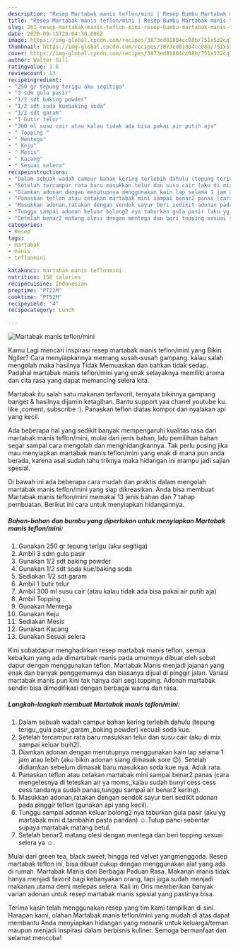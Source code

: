 ```yaml
---
description: "Resep Martabak manis teflon/mini | Resep Bumbu Martabak manis teflon/mini Yang Enak dan Simpel"
title: "Resep Martabak manis teflon/mini | Resep Bumbu Martabak manis teflon/mini Yang Enak dan Simpel"
slug: 261-resep-martabak-manis-teflon-mini-resep-bumbu-martabak-manis-teflon-mini-yang-enak-dan-simpel
date: 2020-09-15T20:04:30.006Z
image: https://img-global.cpcdn.com/recipes/3873ed01804cc08b/751x532cq70/martabak-manis-teflonmini-foto-resep-utama.jpg
thumbnail: https://img-global.cpcdn.com/recipes/3873ed01804cc08b/751x532cq70/martabak-manis-teflonmini-foto-resep-utama.jpg
cover: https://img-global.cpcdn.com/recipes/3873ed01804cc08b/751x532cq70/martabak-manis-teflonmini-foto-resep-utama.jpg
author: Walter Gill
ratingvalue: 3.6
reviewcount: 13
recipeingredient:
- "250 gr tepung terigu aku segitiga"
- "3 sdm gula pasir"
- "1/2 sdt baking powder"
- "1/2 sdt soda kuebaking soda"
- "1/2 sdt garam"
- "1 butir telur"
- "300 ml susu cair atau kalau tidak ada bisa pakai air putih aja"
- " Topping "
- " Mentega"
- " Keju"
- " Mesis"
- " Kacang"
- " Sesuai selera"
recipeinstructions:
- "Dalam sebuah wadah campur bahan kering terlebih dahulu (tepung terigu,,gula pasir,,garam,,baking powder) kecuali soda kue."
- "Setelah tercampur rata baru masukkan telur dan susu cair (aku di mix sampai keluar buih2)."
- "Diamkan adonan dengan menutupnya menggunakan kain lap selama 1 jam atau lebih (aku bikin adonan siang dimasak sore 😊). Setelah didiamkan sebelum dimasak baru masukkan soda kue nya. Aduk rata."
- "Panaskan teflon atau cetakan martabak mini sampai benar2 panas (cara mengetesnya di teteskan air ya moms,,kalau sudah bunyi cess cess cess tandanya sudah panas,tunggu sampai air benar2 kering)."
- "Masukkan adonan,ratakan dengan sendok sayur beri sedikit adonan pada pinggir teflon (gunakan api yang kecil)."
- "Tunggu sampai adonan keluar bolong2 nya taburkan gula pasir (aku yg martabak mini d tambahin pasta pandan) ☺.Tutup panci sebentar supaya martabak matang betul."
- "Setelah benar2 matang olesi dengan mentega dan beri topping sesuai selera ya ☺."
categories:
- Resep
tags:
- martabak
- manis
- teflonmini

katakunci: martabak manis teflonmini 
nutrition: 158 calories
recipecuisine: Indonesian
preptime: "PT22M"
cooktime: "PT52M"
recipeyield: "4"
recipecategory: Lunch

---
```



![Martabak manis teflon/mini](https://img-global.cpcdn.com/recipes/3873ed01804cc08b/751x532cq70/martabak-manis-teflonmini-foto-resep-utama.jpg)

Kamu Lagi mencari inspirasi resep martabak manis teflon/mini yang Bikin Ngiler? Cara menyiapkannya memang susah-susah gampang. kalau salah mengolah maka hasilnya Tidak Memuaskan dan bahkan tidak sedap. Padahal martabak manis teflon/mini yang enak selayaknya memiliki aroma dan cita rasa yang dapat memancing selera kita.

Martabak itu salah satu makanan terfavorit, ternyata bikinnya gampang banget &amp; hasilnya dijamin ketagihan. Bantu support yaa chanel youtube ku. like ,coment, subscribe :). Panaskan teflon diatas kompor dan nyalakan api yang kecil.

Ada beberapa hal yang sedikit banyak mempengaruhi kualitas rasa dari martabak manis teflon/mini, mulai dari jenis bahan, lalu pemilihan bahan segar sampai cara mengolah dan menghidangkannya. Tak perlu pusing jika mau menyiapkan martabak manis teflon/mini yang enak di mana pun anda berada, karena asal sudah tahu triknya maka hidangan ini mampu jadi sajian spesial.


Di bawah ini ada beberapa cara mudah dan praktis dalam mengolah martabak manis teflon/mini yang siap dikreasikan. Anda bisa membuat Martabak manis teflon/mini memakai 13 jenis bahan dan 7 tahap pembuatan. Berikut ini cara untuk menyiapkan hidangannya.

<!--inarticleads1-->

##### Bahan-bahan dan bumbu yang diperlukan untuk menyiapkan Martabak manis teflon/mini:

1. Gunakan 250 gr tepung terigu (aku segitiga)
1. Ambil 3 sdm gula pasir
1. Gunakan 1/2 sdt baking powder
1. Gunakan 1/2 sdt soda kue/baking soda
1. Sediakan 1/2 sdt garam
1. Ambil 1 butir telur
1. Ambil 300 ml susu cair (atau kalau tidak ada bisa pakai air putih aja)
1. Ambil  Topping :
1. Gunakan  Mentega
1. Gunakan  Keju
1. Sediakan  Mesis
1. Gunakan  Kacang
1. Gunakan  Sesuai selera


Kini sobatdapur menghadirkan resep martabak manis teflon, semua kebaikan yang ada dimartabak manis pada umumnya dibuat oleh sobat dapur dengan menggunakan teflon. Martabak Manis menjadi jajanan yang enak dan banyak penggemarnya dan biasanya dijual di pinggir jalan. Variasi martabak manis pun kini tak hanya dari segi topping. Adonan martabak sendiri bisa dimodifikasi dengan berbagai warna dan rasa. 

<!--inarticleads2-->

##### Langkah-langkah membuat Martabak manis teflon/mini:

1. Dalam sebuah wadah campur bahan kering terlebih dahulu (tepung terigu,,gula pasir,,garam,,baking powder) kecuali soda kue.
1. Setelah tercampur rata baru masukkan telur dan susu cair (aku di mix sampai keluar buih2).
1. Diamkan adonan dengan menutupnya menggunakan kain lap selama 1 jam atau lebih (aku bikin adonan siang dimasak sore 😊). Setelah didiamkan sebelum dimasak baru masukkan soda kue nya. Aduk rata.
1. Panaskan teflon atau cetakan martabak mini sampai benar2 panas (cara mengetesnya di teteskan air ya moms,,kalau sudah bunyi cess cess cess tandanya sudah panas,tunggu sampai air benar2 kering).
1. Masukkan adonan,ratakan dengan sendok sayur beri sedikit adonan pada pinggir teflon (gunakan api yang kecil).
1. Tunggu sampai adonan keluar bolong2 nya taburkan gula pasir (aku yg martabak mini d tambahin pasta pandan) ☺.Tutup panci sebentar supaya martabak matang betul.
1. Setelah benar2 matang olesi dengan mentega dan beri topping sesuai selera ya ☺.


Mulai dari green tea, black sweet, hingga red velvet yangmenggoda. Resep martabak teflon ini, bisa dibuat cukup dengan menggunakan alat yang ada di rumah. Martabak Manis dari Berbagai Paduan Rasa. Makanan manis tidak hanya menjadi favorit bagi kebanyakan orang, tapi juga sudah menjadi makanan utama demi melepas selera. Kali ini Oris memberikan banyak varian adonan untuk resep martabak manis spesial yang pastinya bisa. 

Terima kasih telah menggunakan resep yang tim kami tampilkan di sini. Harapan kami, olahan Martabak manis teflon/mini yang mudah di atas dapat membantu Anda menyiapkan hidangan yang menarik untuk keluarga/teman maupun menjadi inspirasi dalam berbisnis kuliner. Semoga bermanfaat dan selamat mencoba!
